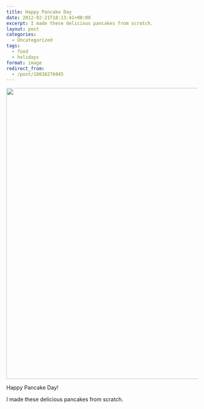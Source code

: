 ```yaml
---
title: Happy Pancake Day
date: 2012-02-21T18:13:41+00:00
excerpt: I made these delicious pancakes from scratch.
layout: post
categories:
  - Uncategorized
tags:
  - food
  - holidays
format: image
redirect_from:
  - /post/18038276045
---
```


<img class="alignnone size-full wp-image-139" src="https://cdn.craigmcn.ca/img/tumblr_lzrpytvdLW1qlv5s6o1_1280.jpg" alt="" width="1280" height="766" srcset="https://cdn.craigmcn.ca/img/tumblr_lzrpytvdLW1qlv5s6o1_1280.jpg 1280w, https://cdn.craigmcn.ca/img/tumblr_lzrpytvdLW1qlv5s6o1_1280-300x179.jpg 300w, https://cdn.craigmcn.ca/img/tumblr_lzrpytvdLW1qlv5s6o1_1280-1024x612.jpg 1024w, https://cdn.craigmcn.ca/img/tumblr_lzrpytvdLW1qlv5s6o1_1280-500x300.jpg 500w" sizes="(max-width: 1280px) 100vw, 1280px" />

Happy Pancake Day!

I made these delicious pancakes from scratch.
